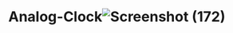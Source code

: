 # Analog-Clock![Screenshot (172)](https://github.com/ruban117/Analog-Clock/assets/102974324/503e85e0-5db5-42bd-87d3-7f8778610853)
